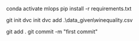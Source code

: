 conda activate mlops
pip install -r requirements.txt



git init
dvc init
dvc add .\data_given\winequality.csv

git add .
git commit -m "first commit"